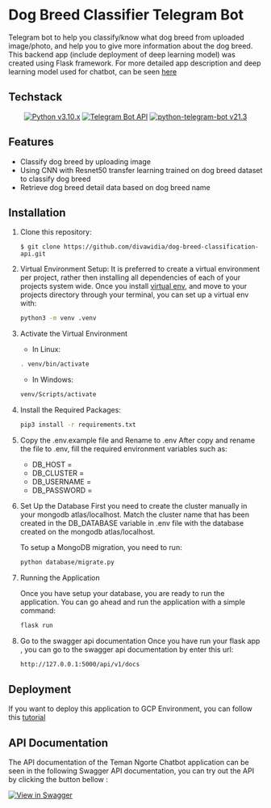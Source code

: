 # Dog Breed Classifier Telegram Bot
Telegram bot to help you classify/know what dog breed from uploaded image/photo, and help you to give more information about the dog breed.
This backend app (include deployment of deep learning model) was created using Flask framework. 
For more detailed app description and deep learning model used for chatbot, can be seen [here](https://github.com/divawidia/Dog-Breed-Classification-Telegram-Bot)

## Techstack

<p align="center">
    <a href="https://www.python.org/"><img alt="Python v3.10.x" src="https://img.shields.io/badge/Python-v3.10.x-c2c330?style=for-the-badge&logo=python"></a>
    <a href="https://core.telegram.org/api"><img alt="Telegram Bot API" src="https://img.shields.io/badge/Telegram Bot Api-v7.4-24A2E0?style=for-the-badge&logo=telegram"></a>
    <a href="https://docs.python-telegram-bot.org/en/stable/index.html"><img alt="python-telegram-bot v21.3" src="https://img.shields.io/badge/python telegram bot-v21.3-24A2E0?style=for-the-badge&logo=telegram"></a>
</p>

## Features
* Classify dog breed by uploading image
* Using CNN with Resnet50 transfer learning trained on dog breed dataset to classify dog breed
* Retrieve dog breed detail data based on dog breed name

## Installation
1. Clone this repository:

	```
	$ git clone https://github.com/divawidia/dog-breed-classification-api.git
	```
2. Virtual Environment Setup:
    It is preferred to create a virtual environment per project, rather then installing all dependencies of each of your 
    projects system wide. Once you install [virtual env](https://virtualenv.pypa.io/en/stable/installation/), and move to 
    your projects directory through your terminal, you can set up a virtual env with:

    ```bash
    python3 -m venv .venv
    ```
3. Activate the Virtual Environment
    * In Linux:

    ```bash
    . venv/bin/activate
    ```

    * In Windows:

    ```bash
    venv/Scripts/activate
    ```
3. Install the Required Packages:

    ```bash
    pip3 install -r requirements.txt
    ```
4. Copy the .env.example file and Rename to .env
    After copy and rename the file to .env, fill the required environment variables such as:
    * DB_HOST = 
    * DB_CLUSTER = 
    * DB_USERNAME = 
    * DB_PASSWORD = 
5. Set Up the Database
    First you need to create the cluster manually in your mongodb atlas/localhost.
    Match the cluster name that has been created in the DB_DATABASE variable in .env file with the database created on the mongodb atlas/localhost.
    
    To setup a MongoDB migration, you need to run:
    ```bash
    python database/migrate.py
    ```
6. Running the Application

    Once you have setup your database, you are ready to run the application.
    You can go ahead and run the application with a simple command:

    ```bash
    flask run
    ```
7. Go to the swagger api documentation
    Once you have run your flask app , you can go to the swagger api documentation by enter this url:

    ```bash
    http://127.0.0.1:5000/api/v1/docs
    ```

## Deployment
If you want to deploy this application to GCP Environment, you can follow this [tutorial](https://youtu.be/LRJX8hvQ6oQ?si=ED0mv_e--rZNxlsn)

## API Documentation
The API documentation of the Teman Ngorte Chatbot application can be seen in the following Swagger API documentation, you can try out the API by clicking the button bellow :

[![View in Swagger](https://jessemillar.github.io/view-in-swagger-button/button.svg)](https://dog-breed-classifier-api-7zz24sawna-et.a.run.app/api/v1/docs/)